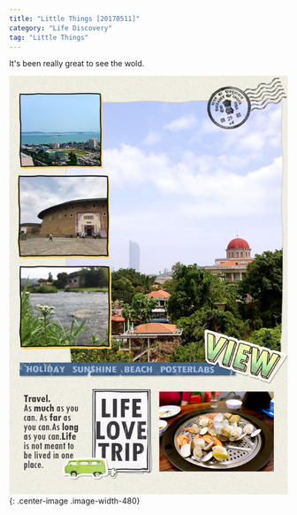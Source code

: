 ```yaml
---
title: "Little Things [20170511]"
category: "Life Discovery"
tag: "Little Things"
---
```


It's been really great to see the wold.

![Xiamen](https://raw.githubusercontent.com/joshua19881228/my_blogs/master/Life_Discovery/Little_Things/figures/20170511.jpg "Xiamen"){: .center-image .image-width-480}
